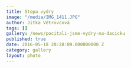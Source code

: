 ```yaml
---
title: Stopa vydry
image: "/media/IMG_1411.JPG"
author: Jitka Větrovcová
tags: []
gallery: /news/pocitali-jsme-vydry-na-dacicku
published: true
date: 2016-05-18 20:28:09.000000000 Z
category: gallery
layout: photo
---
```

